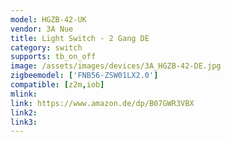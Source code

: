 ```yaml
---
model: HGZB-42-UK
vendor: 3A Nue 
title: Light Switch - 2 Gang DE
category: switch
supports: tb_on_off
image: /assets/images/devices/3A_HGZB-42-DE.jpg
zigbeemodel: ['FNB56-ZSW01LX2.0']
compatible: [z2m,iob]
mlink: 
link: https://www.amazon.de/dp/B07GWR3VBX
link2: 
link3: 
---
```


